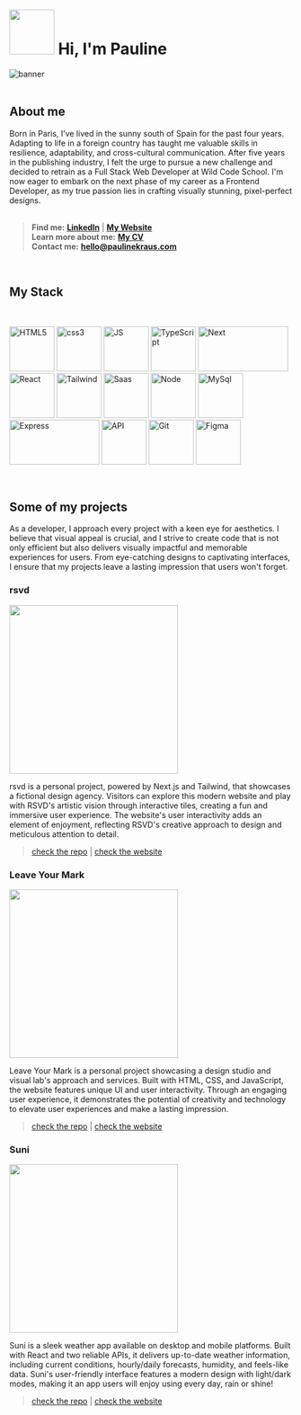 # <img src="https://portfolio-thisispauline.vercel.app/_next/image?url=%2F_next%2Fstatic%2Fmedia%2Fdonut-blue.522058c8.png&w=640&q=75" height="80" width="80" /> Hi, I'm Pauline

![banner](https://i.imgur.com/fzSCYCt.jpg)
<br /><br />

## About me 

Born in Paris, I’ve lived in the sunny south of Spain for the past four years. Adapting to life in a foreign country has taught me valuable skills in resilience, adaptability, and cross-cultural communication. After five years in the publishing industry, I felt the urge to pursue a new challenge and decided to retrain as a Full Stack Web Developer at Wild Code School. I'm now eager to embark on the next phase of my career as a Frontend Developer, as my true passion lies in crafting visually stunning, pixel-perfect designs.
<br />
<br />

> **Find me:** <a target="_blank" href="https://www.linkedin.com/in/pauline-kraus/"><b>LinkedIn</b></a>  | <a target="_blank" href="https://portfolio-thisispauline.vercel.app/"><b>My Website</b></a><br />
> **Learn more about me:** <a target="_blank" href="https://drive.google.com/file/d/1Cs35SU6-t5wk9ONO05Gsa5H9-cuvyFT2/view?usp=share_link"><b>My CV</b><br /></a>
> **Contact me:** <a target="_blank" href="mailto:hello@paulinekraus.com"><b>hello@paulinekraus.com</b></a>  
<br />

## My Stack
<br />

<img src="https://i.imgur.com/P2JJdES.png" alt="HTML5" height="80" width="80" />   <img src="https://i.imgur.com/LXqihIC.png" height="80" width="80" alt="css3"/>    <img src="https://i.imgur.com/cdcEdHG.png" alt="JS" height="80" width="80" />   <img src="https://i.imgur.com/6R5V1Mb.png" alt="TypeScript"  height="80" width="80" />  <img src="https://i.imgur.com/tjQ2pQK.png" alt="Next" height="80" width="160" />   <img src="https://i.imgur.com/jpr8w7h.png" alt="React"  height="80" width="80" />    <img src="https://i.imgur.com/NfNqIgK.png" alt="Tailwind"  height="80" width="80"/>    <img src="https://i.imgur.com/gWsSBXi.png" alt="Saas"  height="80" width="80" />   <img src="https://i.imgur.com/2LcUkAE.png" alt="Node"  height="80" width="80"/>  <img src="https://i.imgur.com/FLrE4BQ.png" alt="MySql"  height="80" width="80" />    <img src="https://i.imgur.com/VSLvayr.png" alt="Express"  height="80" width="160"/>    <img src="https://i.imgur.com/KyGS9Q9.png" alt="API"  height="80" width="80" />   <img src="https://i.imgur.com/utEs4uJ.png" alt="Git"  height="80" width="80"/>    <img src="https://i.imgur.com/O6qdnJp.png" alt="Figma"  height="80" width="80" />


<br />

<h2> Some of my projects</h2>

As a developer, I approach every project with a keen eye for aesthetics. I believe that visual appeal is crucial, and I strive to create code that is not only efficient but also delivers visually impactful and memorable experiences for users. From eye-catching designs to captivating interfaces, I ensure that my projects leave a lasting impression that users won't forget.

### rsvd
<img src="https://i.imgur.com/pBDKL9a.jpg" width="auto" height="300" />

rsvd is a personal project, powered by Next.js and Tailwind, that showcases a fictional design agency. Visitors can explore this modern website and play with RSVD's artistic vision through interactive tiles, creating a fun and immersive user experience. The website's user interactivity adds an element of enjoyment, reflecting RSVD's creative approach to design and meticulous attention to detail.

> <a href="https://github.com/ThisisPauline/tiles-behond-visible">check the repo</a>  |  <a href="https://storied-kringle-3e6f13.netlify.app/" >check the website</a>

### Leave Your Mark
<img src="https://i.imgur.com/SeIV9sp.jpg" width="auto" height="300" />

Leave Your Mark is a personal project showcasing a design studio and visual lab's approach and services. Built with HTML, CSS, and JavaScript, the website features unique UI and user interactivity. Through an engaging user experience, it demonstrates the potential of creativity and technology to elevate user experiences and make a lasting impression.

> <a href="https://github.com/ThisisPauline/Leave-Your-Mark">check the repo</a>  |  <a href="https://frolicking-choux-bffaa5.netlify.app/">check the website</a>

### Suni
<img src="https://i.imgur.com/ZGzIZuA.jpg" width="auto" height="300" />

Suni is a sleek weather app available on desktop and mobile platforms. Built with React and two reliable APIs, it delivers up-to-date weather information, including current conditions, hourly/daily forecasts, humidity, and feels-like data. Suni's user-friendly interface features a modern design with light/dark modes, making it an app users will enjoy using every day, rain or shine!

> <a href="https://github.com/WildCodeSchool/2022-09-JS-RemoteEN-Project-2-Team-2">check the repo</a>  |  <a href="https://suniweather.wcs-student-projects.d-a-pfeiffer.info/">check the website</a>

